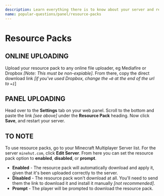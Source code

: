 ```yaml
---
description: Learn everything there is to know about your server and resource packs.
name: popular-questions/panel/resource-packs
---
```


# Resource Packs

## ONLINE UPLOADING

Upload your resource pack to any online file uploader, eg Mediafire or Dropbox _\[Note: This must be non-expiable\]_. From there, copy the direct download link _\[if you've used Dropbox, change the `=0` at the end of the url to `=1`_\]

## PANEL UPLOADING

Head over to the **Settings** tab on your web panel. Scroll to the bottom and paste the link _\[see above\]_ under the **Resource Pack** heading. Now click **Save**, and restart your server.

## TO NOTE

To use resource packs, go to your Minecraft Multiplayer Server list. For the server `minehut.com`, click **Edit Server**. From here you can set the resource pack option to **enabled**, **disabled**, or **prompt**.

-   **Enabled** - The resource pack will automatically download and apply it, given that it's been uploaded correctly to the server.
-   **Disabled** - The resource pack won't download at all. You'll need to send them the link to download it and install it manually _\[not recommended\]_.
-   **Prompt** - The player will be prompted to download the resource pack.
